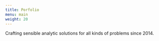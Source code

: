 ```yaml
---
title: Porfolio
menu: main
weight: 20
---
```


Crafting sensible analytic solutions for all kinds of problems since 2014.
